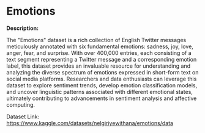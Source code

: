 # Emotions

**Description:**

The "Emotions" dataset is a rich collection of English Twitter messages meticulously annotated with six fundamental emotions: sadness, joy, love, anger, fear, and surprise. With over 400,000 entries, each consisting of a text segment representing a Twitter message and a corresponding emotion label, this dataset provides an invaluable resource for understanding and analyzing the diverse spectrum of emotions expressed in short-form text on social media platforms. Researchers and data enthusiasts can leverage this dataset to explore sentiment trends, develop emotion classification models, and uncover linguistic patterns associated with different emotional states, ultimately contributing to advancements in sentiment analysis and affective computing.

Dataset Link: https://www.kaggle.com/datasets/nelgiriyewithana/emotions/data
